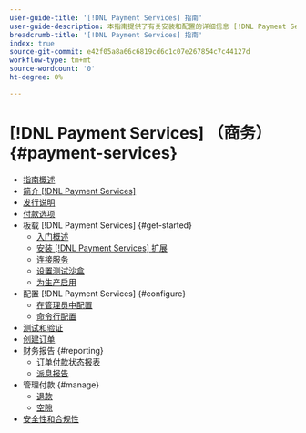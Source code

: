 ```yaml
---
user-guide-title: '[!DNL Payment Services] 指南'
user-guide-description: 本指南提供了有关安装和配置的详细信息 [!DNL Payment Services] 用于您的Adobe Commerce或Magento Open Source商店。
breadcrumb-title: '[!DNL Payment Services] 指南'
index: true
source-git-commit: e42f05a8a66c6819cd6c1c07e267854c7c44127d
workflow-type: tm+mt
source-wordcount: '0'
ht-degree: 0%

---
```



# [!DNL Payment Services] （商务） {#payment-services}

- [指南概述](guide-overview.md)
- [简介 [!DNL Payment Services]](overview.md)
- [发行说明](release-notes.md)
- [付款选项](payments-options.md)
- 板载 [!DNL Payment Services] {#get-started}
   - [入门概述](onboard.md)
   - [安装 [!DNL Payment Services] 扩展](install.md)
   - [连接服务](connect.md)
   - [设置测试沙盒](sandbox.md)
   - [为生产启用](production.md)
- 配置 [!DNL Payment Services] {#configure}
   - [在管理员中配置](configure-admin.md)
   - [命令行配置](configure-cli.md)
- [测试和验证](test-validate.md)
- [创建订单](create-order.md)
- 财务报告 {#reporting}
   - [订单付款状态报表](order-payment-status.md)
   - [派息报告](payouts.md)
- 管理付款 {#manage}
   - [退款](refunds.md)
   - [空隙](voids.md)
- [安全性和合规性](security.md)
